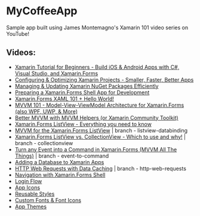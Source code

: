 ﻿# MyCoffeeApp

Sample app built using James Montemagno's Xamarin 101 video series on YouTube!

## Videos:
* [Xamarin Tutorial for Beginners - Build iOS & Android Apps with C#, Visual Studio, and Xamarin.Forms](https://youtu.be/zvp7wvbyceo)
* [Configuring & Optimizing Xamarin Projects - Smaller, Faster, Better Apps](https://youtu.be/7kVeC1_14Ag)
* [Managing & Updating Xamarin NuGet Packages Efficiently](https://youtu.be/nDfO74TXQUg)
* [Preparing a Xamarin.Forms Shell App for Development](https://youtu.be/cRvb9TCvB6c)
* [Xamarin.Forms XAML 101 + Hello World!](https://youtu.be/GLfR2uosoSw)
* [MVVM 101 - Model-View-ViewModel Architecture for Xamarin.Forms (also WPF, UWP, & More)](https://youtu.be/Pso1MeX_HvI)
* [Better MVVM with MVVM Helpers (or Xamarin Community Toolkit)](https://youtu.be/y8ZqEOLDeo8)
* [Xamarin.Forms ListView - Everything you need to know](https://youtu.be/VzFqQv8YJNM)
* [MVVM for the Xamarin.Forms ListView](https://youtu.be/71K4PVRLasI) | branch - listview-databinding
* [Xamarin.Forms ListView vs. CollectionView - Which to use and why!](https://youtu.be/_lVM9gpFSbw) | branch - collectionview
* [Turn any Event into a Command in Xamarin.Forms (MVVM All The Things)](https://youtu.be/7mpe_1okwxk) | branch - event-to-command
* [Adding a Database to Xamarin Apps](https://youtu.be/XFP8Np-uRWc)
* [HTTP Web Requests with Data Caching](https://youtu.be/a37qBMt0V9w) | branch - http-web-requests
* [Navigation with Xamarin.Forms Shell](https://www.youtube.com/watch?v=8iYpLMKE_ws)
* [Login Flow](https://www.youtube.com/watch?v=ylbgWHB_gMI)
* [App Icons](https://youtu.be/XEAyAf3_MpU)
* [Reusable Styles](https://youtu.be/Se0yF5JXk70)
* [Custom Fonts & Font Icons](https://youtu.be/jZARFd8Gno0)
* [App Themes](https://youtu.be/4w8TQ8njd3w)